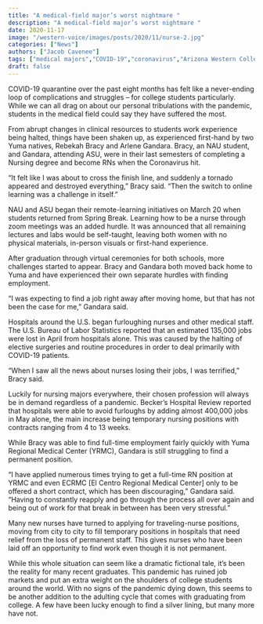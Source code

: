 ```yaml
---
title: "A medical-field major’s worst nightmare "
description: "A medical-field major’s worst nightmare "
date: 2020-11-17
image: "/western-voice/images/posts/2020/11/nurse-2.jpg"
categories: ["News"]
authors: ["Jacob Cavenee"]
tags: ["medical majors","COVID-19","coronavirus","Arizona Western College","graduation","employment"]
draft: false
---
```

COVID-19 quarantine over the past eight months has felt like a never-ending loop of complications and struggles – for college students particularly. While we can all drag on about our personal tribulations with the pandemic, students in the medical field could say they have suffered the most.

From abrupt changes in clinical resources to students work experience being halted, things have been shaken up, as experienced first-hand by two Yuma natives, Rebekah Bracy and Arlene Gandara. Bracy, an NAU student, and Gandara, attending ASU, were in their last semesters of completing a Nursing degree and become RNs when the Coronavirus hit.

“It felt like I was about to cross the finish line, and suddenly a tornado appeared and destroyed everything,” Bracy said. “Then the switch to online learning was a challenge in itself.”

NAU and ASU began their remote-learning initiatives on March 20 when students returned from Spring Break. Learning how to be a nurse through zoom meetings was an added hurdle. It was announced that all remaining lectures and labs would be self-taught, leaving both women with no physical materials, in-person visuals or first-hand experience.

After graduation through virtual ceremonies for both schools, more challenges started to appear. Bracy and Gandara both moved back home to Yuma and have experienced their own separate hurdles with finding employment.

“I was expecting to find a job right away after moving home, but that has not been the case for me,” Gandara said.

Hospitals around the U.S. began furloughing nurses and other medical staff. The U.S. Bureau of Labor Statistics reported that an estimated 135,000 jobs were lost in April from hospitals alone. This was caused by the halting of elective surgeries and routine procedures in order to deal primarily with COVID-19 patients.

“When I saw all the news about nurses losing their jobs, I was terrified,” Bracy said.

Luckily for nursing majors everywhere, their chosen profession will always be in demand regardless of a pandemic. Becker’s Hospital Review reported that hospitals were able to avoid furloughs by adding almost 400,000 jobs in May alone, the main increase being temporary nursing positions with contracts ranging from 4 to 13 weeks.

While Bracy was able to find full-time employment fairly quickly with Yuma Regional Medical Center (YRMC), Gandara is still struggling to find a permanent position.

“I have applied numerous times trying to get a full-time RN position at YRMC and even ECRMC [El Centro Regional Medical Center] only to be offered a short contract, which has been discouraging,” Gandara said. “Having to constantly reapply and go through the process all over again and being out of work for that break in between has been very stressful.”

Many new nurses have turned to applying for traveling-nurse positions, moving from city to city to fill temporary positions in hospitals that need relief from the loss of permanent staff. This gives nurses who have been laid off an opportunity to find work even though it is not permanent.

While this whole situation can seem like a dramatic fictional tale, it’s been the reality for many recent graduates. This pandemic has ruined job markets and put an extra weight on the shoulders of college students around the world. With no signs of the pandemic dying down, this seems to be another addition to the adulting cycle that comes with graduating from college. A few have been lucky enough to find a silver lining, but many more have not.